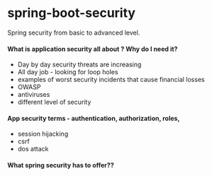 # spring-boot-security
Spring security from basic to advanced level.

#### What is application security all about ? Why do I need it?

* Day by day security threats are increasing
* All day job - looking for loop holes
* examples of worst security incidents that cause financial losses
* OWASP
* antiviruses
* different level of security

#### App security terms - authentication, authorization, roles, 

* session hijacking
* csrf
* dos attack

#### What spring security has to offer??



